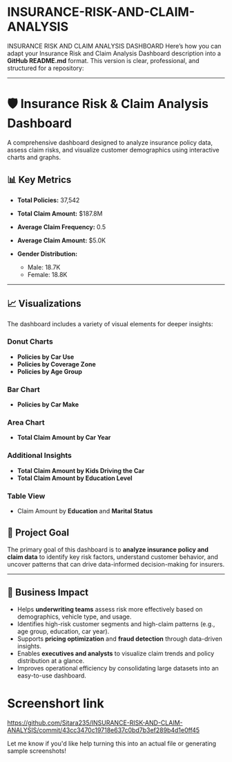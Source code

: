 # INSURANCE-RISK-AND-CLAIM-ANALYSIS
INSURANCE RISK AND CLAIM ANALYSIS DASHBOARD
Here’s how you can adapt your Insurance Risk and Claim Analysis Dashboard description into a **GitHub README.md** format. This version is clear, professional, and structured for a repository:

---

# 🛡️ Insurance Risk & Claim Analysis Dashboard

A comprehensive dashboard designed to analyze insurance policy data, assess claim risks, and visualize customer demographics using interactive charts and graphs.

## 📊 Key Metrics

* **Total Policies:** 37,542
* **Total Claim Amount:** $187.8M
* **Average Claim Frequency:** 0.5
* **Average Claim Amount:** $5.0K
* **Gender Distribution:**

  * Male: 18.7K
  * Female: 18.8K

---

## 📈 Visualizations

The dashboard includes a variety of visual elements for deeper insights:

### Donut Charts

* **Policies by Car Use**
* **Policies by Coverage Zone**
* **Policies by Age Group**

### Bar Chart

* **Policies by Car Make**

### Area Chart

* **Total Claim Amount by Car Year**

### Additional Insights

* **Total Claim Amount by Kids Driving the Car**
* **Total Claim Amount by Education Level**

### Table View

* Claim Amount by **Education** and **Marital Status**


## 🎯 Project Goal

The primary goal of this dashboard is to **analyze insurance policy and claim data** to identify key risk factors, understand customer behavior, and uncover patterns that can drive data-informed decision-making for insurers.

---

## 💼 Business Impact

* Helps **underwriting teams** assess risk more effectively based on demographics, vehicle type, and usage.
* Identifies high-risk customer segments and high-claim patterns (e.g., age group, education, car year).
* Supports **pricing optimization** and **fraud detection** through data-driven insights.
* Enables **executives and analysts** to visualize claim trends and policy distribution at a glance.
* Improves operational efficiency by consolidating large datasets into an easy-to-use dashboard.



# Screenshort link
https://github.com/Sitara235/INSURANCE-RISK-AND-CLAIM-ANALYSIS/commit/43cc3470c19718e637c0bd7b3ef289b4d1e0ff45





Let me know if you'd like help turning this into an actual file or generating sample screenshots!
